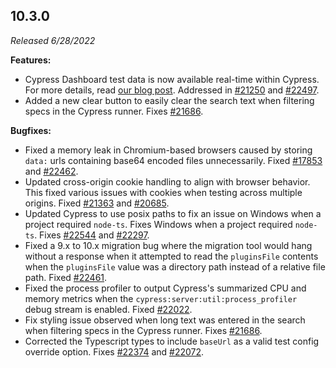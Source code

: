 ## 10.3.0

_Released 6/28/2022_

**Features:**

- Cypress Dashboard test data is now available real-time within Cypress. For
  more details, read
  [our blog post](https://www.cypress.io/blog/2022/06/28/cypress-10-3-0-speed-up-testing-workflows-with-improved-visibility-into-your-test-results/).
  Addressed in [#21250](https://github.com/cypress-io/cypress/issues/21250) and
  [#22497](https://github.com/cypress-io/cypress/issues/22497).
- Added a new clear button to easily clear the search text when filtering specs
  in the Cypress runner. Fixes
  [#21686](https://github.com/cypress-io/cypress/issues/21686).

**Bugfixes:**

- Fixed a memory leak in Chromium-based browsers caused by storing `data:` urls
  containing base64 encoded files unnecessarily. Fixed
  [#17853](https://github.com/cypress-io/cypress/issues/17853) and
  [#22462](https://github.com/cypress-io/cypress/issues/22462).
- Updated cross-origin cookie handling to align with browser behavior. This
  fixed various issues with cookies when testing across multiple origins. Fixed
  [#21363](https://github.com/cypress-io/cypress/issues/21363) and
  [#20685](https://github.com/cypress-io/cypress/issues/20685).
- Updated Cypress to use posix paths to fix an issue on
  Windows when a project required `node-ts`. Fixes
  Windows when a project required `node-ts`. Fixes
  [#22544](https://github.com/cypress-io/cypress/issues/22544) and
  [#22297](https://github.com/cypress-io/cypress/issues/22297).
- Fixed a 9.x to 10.x migration bug where the migration tool would hang without
  a response when it attempted to read the `pluginsFile` contents when the
  `pluginsFile` value was a directory path instead of a relative file path.
  Fixed [#22461](https://github.com/cypress-io/cypress/issues/22461).
- Fixed the process profiler to output Cypress's summarized CPU and memory
  metrics when the `cypress:server:util:process_profiler` debug stream is
  enabled. Fixed [#22022](https://github.com/cypress-io/cypress/issues/22022).
- Fix styling issue observed when long text was entered in the search when
  filtering specs in the Cypress runner. Fixes
  [#21686](https://github.com/cypress-io/cypress/issues/21686).
- Corrected the Typescript types to include `baseUrl` as a valid test config
  override option. Fixes
  [#22374](https://github.com/cypress-io/cypress/issues/22374) and
  [#22072](https://github.com/cypress-io/cypress/issues/22072).
